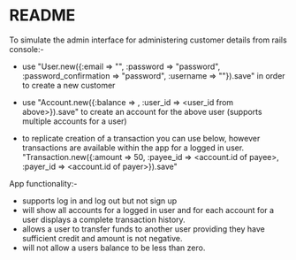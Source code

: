 # README

To simulate the admin interface for administering customer details from rails console:-

- use "User.new({:email => "<valid-email address>", :password => "password", :password_confirmation => "password", :username => "<users name>"}).save" in order to create a new customer

- use "Account.new({:balance => <amount>, :user_id => <user_id from above>}).save" to create an account for the above user (supports multiple accounts for a user)

- to replicate creation of a transaction you can use below, however transactions are available within the app for a logged in user.
	"Transaction.new({:amount => 50, :payee_id => <account.id of payee>, :payer_id => <account.id of payer>}).save"


App functionality:-
- supports log in and log out but not sign up 
- will show all accounts for a logged in user and for each account for a user displays a complete transaction history.
- allows a user to transfer funds to another user providing they have sufficient credit and amount is not negative.
- will not allow a users balance to be less than zero.

